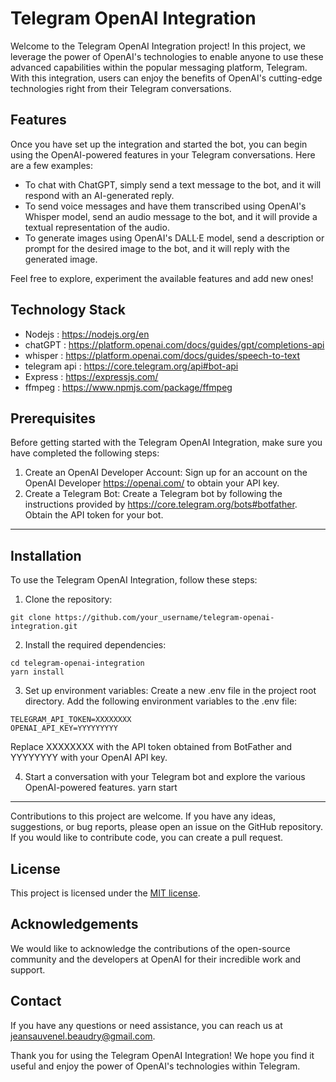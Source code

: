 # Telegram OpenAI Integration

Welcome to the Telegram OpenAI Integration project! In this project, we leverage the power of OpenAI's technologies to enable anyone to use these advanced capabilities within the popular messaging platform, Telegram. With this integration, users can enjoy the benefits of OpenAI's cutting-edge technologies right from their Telegram conversations.

## Features

Once you have set up the integration and started the bot, you can begin using the OpenAI-powered features in your Telegram conversations. Here are a few examples:

- To chat with ChatGPT, simply send a text message to the bot, and it will respond with an AI-generated reply.
- To send voice messages and have them transcribed using OpenAI's Whisper model, send an audio message to the bot, and it will provide a textual representation of the audio.
- To generate images using OpenAI's DALL·E model, send a description or prompt for the desired image to the bot, and it will reply with the generated image.

Feel free to explore, experiment the available features and add new ones!

## Technology Stack

- Nodejs : https://nodejs.org/en
- chatGPT : https://platform.openai.com/docs/guides/gpt/completions-api
- whisper : https://platform.openai.com/docs/guides/speech-to-text
- telegram api : https://core.telegram.org/api#bot-api
- Express : https://expressjs.com/
- ffmpeg : https://www.npmjs.com/package/ffmpeg

## Prerequisites

Before getting started with the Telegram OpenAI Integration, make sure you have completed the following steps:

1. Create an OpenAI Developer Account: Sign up for an account on the OpenAI Developer https://openai.com/ to obtain your API key.
2. Create a Telegram Bot: Create a Telegram bot by following the instructions provided by https://core.telegram.org/bots#botfather. Obtain the API token for your bot.

---

## Installation

To use the Telegram OpenAI Integration, follow these steps:

1. Clone the repository:

```shell
git clone https://github.com/your_username/telegram-openai-integration.git
```

2. Install the required dependencies:

```shell
cd telegram-openai-integration
yarn install
```

3. Set up environment variables:
   Create a new .env file in the project root directory.
   Add the following environment variables to the .env file:

```shell
TELEGRAM_API_TOKEN=XXXXXXXX
OPENAI_API_KEY=YYYYYYYYY
```

Replace XXXXXXXX with the API token obtained from BotFather and YYYYYYYY with your OpenAI API key.

4. Start a conversation with your Telegram bot and explore the various OpenAI-powered features.
   yarn start

---

Contributions to this project are welcome. If you have any ideas, suggestions, or bug reports, please open an issue on the GitHub repository. If you would like to contribute code, you can create a pull request.

## License

This project is licensed under the [MIT license](LICENSE).

## Acknowledgements

We would like to acknowledge the contributions of the open-source community and the developers at OpenAI for their incredible work and support.

## Contact

If you have any questions or need assistance, you can reach us at jeansauvenel.beaudry@gmail.com.

Thank you for using the Telegram OpenAI Integration! We hope you find it useful and enjoy the power of OpenAI's technologies within Telegram.
